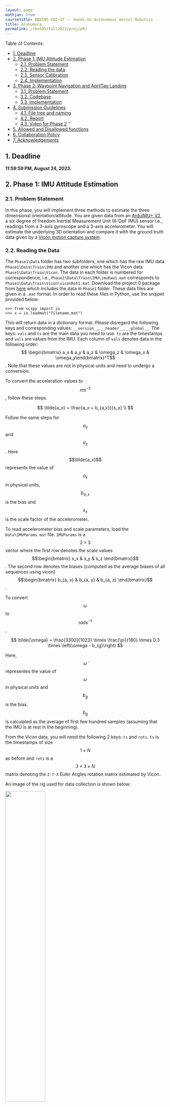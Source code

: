 ```yaml
---
layout: page
mathjax: true
coursetitle: RBE595-F02-ST -- Hands-On Autonomous Aerial Robotics
title: Alohomora
permalink: /rbe595/fall2023/proj/p0/
---
```


Table of Contents:
- [1. Deadline](#due)
- [2. Phase 1: IMU Attitude Estimation](#phase1)
  - [2.1. Problem Statement](#prob1)
  - [2.2. Reading the data](#data1)
  - [2.3. Sensor Calibration](#calib1)
  - [2.4. Implementation](#implementation1)
- [3. Phase 2: Waypoint Navigation and AprilTag Landing](#phase2)
  - [3.1. Problem Statement](#prob2)
  - [3.2. Codebase](#codebase)
  - [3.3. Implementation](#implementation2)
- [4. Submission Guidelines](#sub)
  - [4.1. File tree and naming](#files)
  - [4.2. Report](#report)
  - [4.3. Video for Phase 2](#video) ''
- [5. Allowed and Disallowed functions](#funcs)
- [6. Collaboration Policy](#coll)
- [7. Acknowledgements](#ack)

<a name='due'></a>
## 1. Deadline 
**11:59:59 PM, August 24, 2023.**

<a name='phase1'></a>
## 2. Phase 1: IMU Attitude Estimation

<a name='prob1'></a>
### 2.1. Problem Statement 
In this phase, you will implement three methods to estimate the three dimensional orientation/attitude. You are given data from an [ArduIMU+ V2](https://www.sparkfun.com/products/retired/9956), a six degree of freedom Inertial Measurement Unit (6-DoF IMU) sensor i.e., readings from a 3-axis gyroscope and a 3-axis accelerometer. You will estimate the underlying 3D orientation and compare it with the ground truth data given by a [Vicon motion capture system](https://www.vicon.com/).

<a name='data1'></a>
### 2.2. Reading the Data
The `Phase1\Data` folder has two subfolders, one which has the raw IMU data `Phase1\Data\Train\IMU` and another one which has the Vicon data `Phase1\Data\Train\Vicon`. The data in each folder is numbered for correspondence, i.e., `Phase1\Data\Train\IMU\imuRaw1.mat` corresponds to `Phase1\Data\Train\Vicon\viconRot1.mat`. Download the project 0 package from [here](https://drive.google.com/file/d/1EhSywBhsXSyUUijVkeRaEO-5auc8paVO/view?usp=sharing) which includes the data in `Phase1` folder. These data files are given in a `.mat` format. In order to read these files in Python, use the snippet provided below:

```
>>> from scipy import io
>>> x = io.loadmat("filename.mat")
```

This will return data in a dictionary format. Please disregard the following keys and corresponding values: `__version__`, `__header__`, `__global__`. The keys: `vals` and `ts` are the main data you need to use. `ts` are the timestamps and `vals` are values from the IMU. Each column of `vals` denotes data in the following order: $$ \begin{bmatrix} a_x & a_y & a_z & \omega_z & \omega_x & \omega_y\end{bmatrix}^T$$. Note that these values are not in physical units and need to undergo a conversion. 

To convert the acceleration values to $$ms^{-2}$$, follow these steps. 

$$  
\tilde{a_x} = \frac{a_x + b_{a,x}}{s_x} \\
$$

Follow the same steps for $$a_y$$ and $$a_z$$. Here $$\tilde{a_x}$$ represents the value of $$a_x$$ in physical units, $$b_{a,x}$$ is the bias and $$s_x$$ is the scale factor of the accelerometer. 

To read accelerometer bias and scale parameters, load the `Data\IMUParams.mat` file. `IMUParams` is a $$2 \times 3$$ vector where the first row denotes the scale values $$\begin{bmatrix} s_x & s_y & s_z \end{bmatrix}$$. The second row denotes the biases (computed as the average biases of all sequences using vicon) $$\begin{bmatrix} b_{a, x} & b_{a, y} & b_{a, z} \end{bmatrix}$$. 

To convert $$\omega$$ to $$rads^{-1}$$, 

$$
\tilde{\omega} = \frac{3300}{1023} \times \frac{\pi}{180} \times 0.3 \times \left(\omega - b_{g}\right)
$$

Here, $$\tilde{\omega}$$ representes the value of $$\omega$$ in physical units and $$b_g$$ is the bias. $$b_g$$ is calculated as the average of first few hundred samples (assuming that the IMU is at rest in the beginning). 

From the Vicon data, you will need the following 2 keys: `ts` and `rots`. `ts` is the timestamps of size $$1 \times N$$ as before and `rots` is a $$3\times 3\times  N$$ matrix denoting the `Z-Y-X` Euler Angles rotation matrix estimated by Vicon. 

An image of the rig used for data collection is shown below:

<div class="fig fighighlight">
  <img src="/assets/2023/rbe595/p0/IMURig.png" width="50%">
  <div class="figcaption">
    Figure 1: IMU Rig used for data collection.
  </div>
  <div style="clear:both;"></div>
</div>


<a name='calib1'></a>
### 2.3. Sensor Calibration
Note that the registration between the IMU coordinate system and the Vicon global coordinate system might not be aligned at start. You might have to align them. 

The Vicon and IMU data are NOT hardware synchronized, although the timestamps `ts` of the respective data are correct. Use `ts` as the reference while plotting the orientation from Vicon and IMU. You can also do a software synchronization using the time stamps. You can align the data from the two closest timestamps from IMU and Vicon data respectively or interpolate using <a href="https://en.wikipedia.org/wiki/Slerp">Slerp</a>. **You can use any third party code for alignment of timestamps.**


<a name='implementation1'></a>
### 2.4. Implementation

1. You will write a function that computes orientation only based on gyro data (using integration, assume that you know the initial orientation from Vicon). Check if that works well. Plot the results and verify. Add the plot to your report file. For references, watch the video <a href="https://www.youtube.com/watch?v=8hRoASoBEwY&list=PLZgpos4wVnCYhf5jsl2HcsCl_Pql6Kigk&index=3">here</a> and read the tutorial here <a href="https://nitinjsanket.github.io/tutorials/attitudeest/imu.html"></a>. Feel free to explore other resources to learn these concepts. Usage of ChatGPT is also encouraged as long as you do not blatantly plagiarize. 
2. You will write another function that computes orientation only based on accelerometer data (assume that the IMU is only rotating). Verify if that function works well before you try to integrate them into a single filter. Add the plot to your report file.For references, watch the video <a href="https://www.youtube.com/watch?v=8hRoASoBEwY&list=PLZgpos4wVnCYhf5jsl2HcsCl_Pql6Kigk&index=3">here</a> and read the tutorial here <a href="https://nitinjsanket.github.io/tutorials/attitudeest/imu.html"></a>. Feel free to explore other resources to learn these concepts. Usage of ChatGPT is also encouraged as long as you do not blatantly plagiarize.
3. You will write a third function that uses simple complementary filter to fuse estimates from both the gyroscope and accelerometer. Make sure this works well before you implement the next step. You should observe the estimates to be almost an average of the previous two estimates. Report the value of fusion factor $$\alpha$$ in your report. Also, add the plot to your report file.For references, watch the video <a href="https://www.youtube.com/watch?v=8hRoASoBEwY&list=PLZgpos4wVnCYhf5jsl2HcsCl_Pql6Kigk&index=3">here</a> and read the tutorial here <a href="https://nitinjsanket.github.io/tutorials/attitudeest/imu.html"></a>. Feel free to explore other resources to learn these concepts. Usage of ChatGPT is also encouraged as long as you do not blatantly plagiarize.


In the starter code, a function called `rotplot.py` is also included. Use this function to visualize the orientation of your output. To plot the orientation, you need to give a $$3 \times 3$$ rotation matrix as an input.

<a name='phase2'></a>
## 3. Phase 2: Waypoint Navigation and AprilTag Landing

<a name='prob2'></a>
### 3.1. Problem Statement 
In this phase, you will design and implement a navigation and landing system for a simulated quadrotor in an environment. The quadrotor is equipped with the ability to navigate to the provided 3D position waypoint. You are required to autonomously navigate through a sequence of predefined waypoints, perform AprilTag scanning after you reach every waypoint, and execute a landing maneuver on an AprilTag with the ID value of `4`, note that you still have to navigate through all waypoints for completion of the mission. For e.g., if you have 3 waypoints with Tag ID's (unknown before) as 1,4,2 (See Fig. 2). You will navigate to waypoint 1 and then continue to waypoint 2, then land on waypoint 2, takeoff again and continue to waypoint 3 for completion. 


<div class="fig fighighlight">
  <img src="/assets/2023/rbe595/p0/DroneExample.png" width="50%">
  <div class="figcaption">
    Figure 2: Sample drone scenario.
  </div>
  <div style="clear:both;"></div>
</div>


<a name='codebase'></a>
### 3.2. Codebase

To setup the codebase, install Blender 3.6 from the <a href="https://www.blender.org/">official website</a>. Further install the following python libraries: `imath numpy opencv-python scipy pyquaternion`. The codebase and the `.blend` file are included in the project 0 package from Sec. <a href="#data1">2.2</a> in the `Phase2` folder. 

For running the code, please watch <a href="https://drive.google.com/file/d/1-M7xDqk84THtnoylcP2t6DEcSeHWf1hJ/view?usp=sharing">this video</a>, also attached below from your awesome TA Manoj. If you are super new to Blender, you can also check out <a href="https://drive.google.com/drive/folders/1Shr6cQDLWiov53f1tXZArhBBfoPczNTp">this</a> awesome Blender tutorial by Ramana which was made for the Computer Vision class. 

<iframe src="https://drive.google.com/file/d/1-M7xDqk84THtnoylcP2t6DEcSeHWf1hJ/preview" width="640" height="480" allow="autoplay"></iframe>


<a name='implementation2'></a>
### 3.3. Implementation

You need to implement the following:
- A state machine to monitor and supply the next waypoint. Note that you are given a template starter code in `Phase2\src\usercode.py` with the template class `state_machine`. You are required to fill the `step()` function of this class, where you need to monitor if you have reached the current desired waypoint (you will need to check the Euclidean distance between the current position given as `currpos` in your `step()` function and the desired waypoint) and switch to the landing/next waypoint based on the April Tag ID. To run the code you'll run the `Phase2\src\main.py` and **NOT** `Phase2\src\usercode.py`.
- AprilTag detection for next task to be performed. Your quadrotor is equipped with a down-facing camera and you are provided with a function `fetchLatestImage()` that returns the current camera frame. You can use utilize the <a href="https://pypi.org/project/apriltag/">`apriltag`</a> library to detect april tags, note that you are given tags from the `36h11` tag family. Once you reach a waypoint, fetch the latest camera frame, detect the April Tag ID, if it is `4`, invoke a land command. To land, you have to generate a waypoint with the same `XY` location and `Z` location of 0.1m. Once you have landed, you can takeoff again, i.e., maintain same `XY` location and make the `Z` location 1.5m. Then continue onto the next waypoint if any. If there are no more waypoints left, terminate your code and dance (in real-life)! Note that you do not need the images to test your waypoint switching logic but you'll need the image to know when to land. So you can test your state switching code without landing without the need to render images, this will make your debugging fast.


<a name='sub'></a>

## 4. Submission Guidelines

**If your submission does not comply with the following guidelines, you'll be given ZERO credit.**

### 4.1. File tree and naming

Your submission on ELMS/Canvas must be a ``zip`` file, following the naming convention ``YourDirectoryID_p0.zip``. If you email ID is ``abc@wpi.edu``, then your ``DirectoryID`` is ``abc``. For our example, the submission file should be named ``abc_p0.zip``. The file **must have the following directory structure**. The file to run for the phase 1 of the project should be called ``YourDirectoryID_p1a/Code/Wrapper.py`` and for phase 2 it should be `main.py` as shown in the file structure below. You can have any helper functions in sub-folders as you wish, be sure to index them using relative paths and if you have command line arguments for your Wrapper codes, make sure to have default values too. Please provide detailed instructions on how to run your code in ``README.md`` file. 

<p style="background-color:#ddd; padding:5px">
<b>NOTE:</b> 
Please <b>DO NOT</b> include data in your submission. Furthermore, the size of your submission file should <b>NOT</b> exceed more than <b>100MB</b>.
</p>

The file tree of your submission <b>SHOULD</b> resemble this:

```
YourDirectoryID_p0.zip
├── Phase1
|    └── Code
|        ├── Wrapper.py
|        ├── Any subfolders you want along with files
|        └── Report.pdf
|
├── Phase2
|    ├── log
|    ├── src
|    |    ├── usercode.py
|    |    ├── main.py
|    |    └── Other supporting files
|    ├── models
|    ├── outputs
|    ├── indoor.blend   
|    ├── main.blend    
|    └── Video.mp4   
└── README.md
```


<a name='report'></a>

### 4.2. Report for Phase 1

For each section of the project, explain briefly what you did, and describe any interesting problems you encountered and/or solutions you implemented. You must include the following details in your writeup:

- Your report **MUST** be typeset in LaTeX in the IEEE Tran format provided to you in the ``Draft`` folder and should of a conference quality paper. Feel free to use any online tool to edit such as [Overleaf](https://www.overleaf.com) or install LaTeX on your local machine.
- Link to the `rotplot` videos comparing attitude estimation using Gyro Integration, Accelerometer Estimation, complementary filter and Vicon. Sample video can be seen [here](https://www.youtube.com/watch?feature=player_embedded&v=iCe3o-9moUM).
- Plots for all the train and test sets. In each plot have the angles estimated from gyro only, accelerometer only, complementary filter and Vicon along with proper legend.  
- A sample report for a similar project is given in the `.zip` file given to you with the name `SampleReport.pdf`. Treat this report as the benchmark or gold standard which we'll compare your reports to for grading.

<a name='video'></a>

### 4.3. Video for Phase 2

The video should be a screen capture of your code in action from both an oblique and top view as shown in the <a href="https://drive.google.com/file/d/1M8eFTep7xnmnh_rSPhul49IDT_Kr8jhr/view?usp=sharing">video below</a>. Note that a screen capture is not a video recorded from your phone. 

<iframe src="https://drive.google.com/file/d/1M8eFTep7xnmnh_rSPhul49IDT_Kr8jhr/preview" width="640" height="480" allow="autoplay"></iframe>

<a name='funcs'></a>

## 5. Allowed and Disallowed functions

<b> Allowed:</b>

- Any functions regarding reading, writing and displaying/plotting images in `cv2`, `matplotlib`
- Basic math utilities including convolution operations in `numpy` and `math`
- Any functions for pretty plots
- Quaternion libraries
- Any library that perform transformation between various representations of attitude
- Any code for alignment of timestamps
- Usage of ChatGPT (or any other LLM) is allowed as long as you include the prompts used in your report and blatantly do not plagiarize from ChatGPT (includes copy pasting entire code)

<b> Disallowed:</b>

- Any function that implements in-part or full Gyroscope integration, accelerometer attitude estimation, Complementary filter including usage of LLMs such as ChatGPT to write code for this


If you have any doubts regarding allowed and disallowed functions, please drop a public post on [Piazza](https://piazza.com/wpi/fall2023/rbe595). 

<a name='coll'></a>

## 6. Collaboration Policy

<p style="background-color:#ddd; padding:5px">
<b>NOTE:</b> 
You are <b>STRONGLY</b> encouraged to discuss the ideas with your peers. Treat the class as a big group/family and enjoy the learning experience. 
</p>

However, the code should be your own, and should be the result of you exercising your own understanding of it. If you reference anyone else's code in writing your project, you must properly cite it in your code (in comments) and your writeup. For the full honor code refer to the [RBE595-F02-ST Fall 2023 website](https://nitinjsanket.github.io/teaching/rbe595/fall2023.html).

<a name='ack'></a>

## 7. Acknowledgements

This data for this fun project was obtained by the ESE 650: Learning In Robotics course at the University of Pennsylvania.

